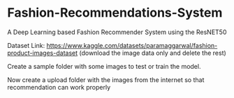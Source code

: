 # Fashion-Recommendations-System

A Deep Learning based Fashion Recommender System using the ResNET50

Dataset Link: https://www.kaggle.com/datasets/paramaggarwal/fashion-product-images-dataset
(download the image data only and delete the rest)

Create a sample folder with some images to test or train  the model.

Now create a upload folder with the images from the internet so that recommendation can work properly



